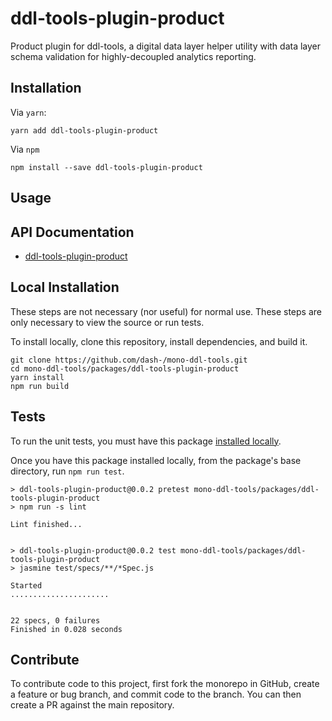 # ddl-tools-plugin-product

Product plugin for ddl-tools, a digital data layer helper utility with data layer
schema validation for highly-decoupled analytics reporting.

## Installation

Via `yarn`:

```
yarn add ddl-tools-plugin-product
```

Via `npm`

```
npm install --save ddl-tools-plugin-product
```

<a name="usage"></a>

## Usage

## API Documentation

* [ddl-tools-plugin-product](../../docs/ddl-tools-plugin-product/productPlugin.md)


## Local Installation

These steps are not necessary (nor useful) for normal use.  These steps are only
necessary to view the source or run tests.

To install locally, clone this repository, install dependencies, and build it.

```
git clone https://github.com/dash-/mono-ddl-tools.git
cd mono-ddl-tools/packages/ddl-tools-plugin-product
yarn install
npm run build
```

## Tests

To run the unit tests, you must have this package
[installed locally](#local-installation).

Once you have this package installed locally, from the package's base
directory, run `npm run test`.

```
> ddl-tools-plugin-product@0.0.2 pretest mono-ddl-tools/packages/ddl-tools-plugin-product
> npm run -s lint

Lint finished...


> ddl-tools-plugin-product@0.0.2 test mono-ddl-tools/packages/ddl-tools-plugin-product
> jasmine test/specs/**/*Spec.js

Started
......................


22 specs, 0 failures
Finished in 0.028 seconds
```

## Contribute

To contribute code to this project, first fork the monorepo in GitHub, create
a feature or bug branch, and commit code to the branch.  You can then create a
PR against the main repository.

